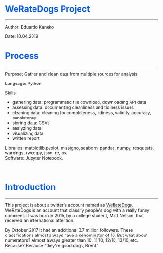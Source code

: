 # <font color=#005CE8>WeRateDogs Project</font>
________________

<p>Author: Eduardo Kaneko</p>
<p>Date: 10.04.2019</p>

# <font color=#005CE8>Process</font>
________________

<p> Purpose: Gather and clean data from multiple sources for analysis

Language: Python

Skills:

- gathering data: programmatic file download, downloading API data
- assessing data: documenting cleanliness and tidiness issues
- cleaning data: cleaning for completeness, tidiness, validity, accuracy, consistency
- storing data: CSVs
- analyzing data
- visualizing data
- written report

Libraries: matplotlib.pyplot, missigno, seaborn, pandas, numpy, resquests, warnings, tweetpy, json, re, os. <br>
Software: Jupyter Notebook. </p>
<br>


# <font color=#005CE8>Introduction</font>
________________

<p> This project is about a twitter's account named as <a href="https://twitter.com/dog_rates">WeRateDogs</a>. WeRateDogs is an account that classify people's dog with a really funny comment. It was born in 2015, by a college student, Matt Nelson, that received an international attention. </p>
<p> By October 2017 it had an additional 3.7 million followers. These classifications almost always have a denominator of 10. But what about numerators? Almost always greater than 10. 11/10, 12/10, 13/10, etc. Because? Because "they're good dogs, Brent." </p>
<br>